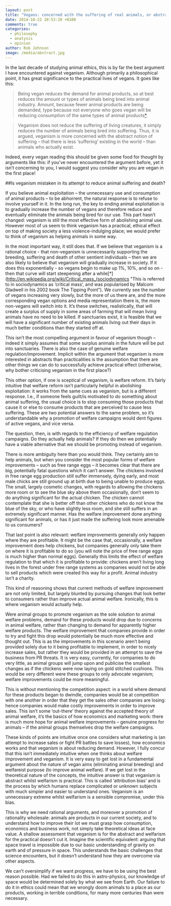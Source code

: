 ```yaml
---
layout: post
title: "Vegans: concerned with the suffering of real animals, or abstract concepts?"
date: 2014-10-22 10:53:28 +0100
comments: true
categories: 
  - philosophy
  - analysis
  - opinion
author: Rob Johnson
image: /media/abstract.jpg
---
```

In the last decade of studying animal ethics, this is by far the best argument I have encountered against veganism. Although primarily a philosophical point, it has great significance to the practical lives of vegans. It goes like this:
 
>Being vegan reduces the demand for animal<!--more--> products, so at best reduces the amount or types of animals being bred into animal industry. Amount, because fewer animal products are being demanded, type because not everyone who goes vegan will be reducing consumption of the same types of animal products[*](http://blogs.scientificamerican.com/guest-blog/2011/08/11/want-to-kill-fewer-animals-give-up-eggs-not-meat/ "Everyone eats different volumes of different products, and 1kg of one animal product might require a different number of animals deaths to 1kg than aanimal product. For example, one cow creates more kilogrammes than one chicken. This article from Scientific American compares the lives-per-calorie statistic for different animal products"). 
 
>Veganism does not reduce the suffering of living creatures, it simply reduces the number of animals being bred into suffering. Thus, it is argued, veganism is more concerned with the abstract notion of suffering – that there is less ‘suffering’ existing in the world – than animals who actually exist.
 
Indeed, every vegan reading this should be given some food for thought by arguments like this: if you’ve never encountered the argument before, yet it isn’t concerning to you, I would suggest you consider why you are vegan in the first place!

##Is veganism mistaken in its attempt to reduce animal suffering and death?

If you believe animal exploitation – the unnecessary use and consumption of animal products – to be abhorrent, the natural response is to refuse to involve yourself in it. In the long run, the key to ending animal exploitation is to gradually increase the number of vegans and therefore reduce and eventually eliminate the animals being bred for our use. This part hasn’t changed: veganism is still the most effective form of abolishing animal use. However most of us seem to think veganism has a practical, ethical effect on top of making society a less violence-indulging place; we would prefer to think of veganism as helping animals in some way.
 
In the most important way, it still does that. If we believe that veganism is a rational choice - that non-veganism is unnecessarily supporting the breeding, suffering and death of other sentient individuals – then we are also likely to believe that veganism will gradually increase in society. If it does this exponentially - so vegans begin to make up 1%, 10%, and so on - then that curve will start steepening after a while[*](http://en.wikipedia.org/wiki/Critical_mass_(sociodynamics "This is referred to in sociodynamics as ‘critical mass’, and was popularised by Malcom Gladwell in his 2002 book The Tipping Point"). We currently see the number of vegans increasing very slowly, but the more of us  there are, and the more corresponding vegan options and media representation there is, the more non-vegans will switch into it. It’s these switches, realistically, that will create a surplus of supply in some areas of farming that will mean living animals have no need to be killed. If sanctuaries exist, it is feasible that we will have a significant number of existing animals living out their days in much better conditions than they started off at.
 
This isn’t the most compelling argument in favour of veganism though – indeed it simply assumes that some surplus animals in the future will be put into sanctuaries. There is also the case of genuine welfare regulation/improvement. Implicit within the argument that veganism is more interested in abstracts than practicalities is the assumption that there are other things we can do to successfully achieve practical effect (otherwise, why bother criticising veganism in the first place?)
 
This other option, if one is sceptical of veganism, is welfare reform. It’s fairly intuitive that welfare reform isn’t particularly helpful in abolishing exploitation: it works from the same cues as veganism, but is a different response. I.e., if someone feels guilt/is motivated to do something about animal suffering, the usual choice is to stop consuming those products that cause it or else to consume products that are perceived to cause less suffering. These are two potential answers to the same problem, so it’s understandable why a promotion of welfare campaigns would dent figures of active vegans, and vice versa.
 
The question, then, is with regards to the efficiency of welfare regulation campaigns. Do they actually help animals? If they do then we potentially have a viable alternative that we should be promoting instead of veganism.
 
There is more ambiguity here than you would think. They certainly aim to help animals, but when you consider the most popular forms of welfare improvements – such as free range eggs – it becomes clear that there are big, potentially fatal questions which it can’t answer. The chickens involved in free range egg production still suffer immensely, dying early, and most male chicks are still ground up at birth due to being unable to produce eggs. The small, largely cosmetic changes, with regards to allowing the chickens more room or to see the blue sky above them occasionally, don’t seem to do anything significant for the actual chicken. The chicken cannot contemplate that she is better off than other chickens who do not know the blue of the sky, or who have slightly less room, and she still suffers in an extremely significant manner. Has the welfare improvement done anything significant for animals, or has it just made the suffering look more amenable to us consumers?
 
That last point is also relevant: welfare improvements generally only happen where they are profitable. It might be the case that, occasionally, a welfare improvement does help chickens, but companies generally only take them on where it is profitable to do so (you will note the price of free range eggs is much higher than normal eggs). Generally this limits the effect of welfare regulation to that which it is profitable to provide: chickens aren’t living long lives in the forest under free range systems as companies would not be able to sell products which were created this way for a profit. Animal industry isn’t a charity.
 
This kind of reasoning shows that current methods of welfare improvement are not only limited, but largely blunted by pursuing changes that look better to consumers rather than improve actual animal welfare. Ironically, this is where veganism would actually help.
 
Were animal groups to promote veganism as the sole solution to animal welfare problems, demand for these products would drop due to concerns in animal welfare, rather than changing to demand for apparently higher welfare products. The welfare improvement that companies provide in order to try and fight this drop would potentially be much more effective and thought out. This is as the improvements in this scenario aren’t being provided solely due to it being profitable to implement, in order to nicely increase sales, but rather they would be provided in an attempt to save the business from PR threats. It is very easy, currently, for companies to do very little, as animal groups will jump upon and publicise the smallest changes as if the chickens were now laying on gold stitched cushions. This would be very different were these groups to only advocate veganism; welfare improvements could be more meaningful.
 
This is without mentioning the competition aspect: in a world where demand for these products began to dwindle, companies would be at competition with one another in order that they get the sales other companies are losing: hence companies would make costly improvements in order to improve sales. This isn’t some ‘out-there’ theory against the accepted theory of animal welfare, it’s the basics of how economics and marketing work: there is much more hope for animal welfare improvements – genuine progress for animals – if the animal groups themselves drop the welfare campaigns.
 
These kinds of points are intuitive once one considers what marketing is (an attempt to increase sales or fight PR battles to save losses), how economics works and that veganism is about reducing demand. However, I fully concur that this isn’t immediately intuitive when one thinks about welfare improvement and veganism. It is very easy to get lost in a fundamental argument about the nature of vegan aims (eliminating animal breeding) and welfareist purpose (to improve animal welfare). If we get lost in the theoretical nature of the concepts, the intuitive answer is that veganism is abstract whilst welfarism is practical. This is called ‘attribution bias’ and is the process by which humans replace complicated or unknown subjects with much simpler and easier to understand ones. Veganism is an unnecessary extreme whilst welfarism is a sensible compromise, under this bias.
 
This is why we need rational arguments, and moreover a promotion of rationality wholesale: animals are products in our current society, and to understand how to improve their lot we must grasp how consumption, economics and business work, not simply take theoretical ideas at face value. A shallow assessment that veganism is for the abstract and welfarism for the practical doesn’t cut it. Imagine the scientific equivalent: arguing that space travel is impossible due to our basic understanding of gravity on earth and of pressure in space. This understands the basic challenges that science encounters, but it doesn’t understand how they are overcome via other aspects.
 
We can’t oversimplify if we want progress, we have to be using the best reason possible. Had we failed to do this in astro-physics, our knowledge of space would be determined solely by what we see from Earth. Our failure to do it in ethics could mean that we wrongly doom animals to a place as our products, working in terrible conditions, for many more centuries than were necessary.


